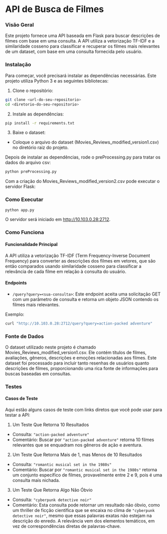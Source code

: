 # API de Busca de Filmes

### Visão Geral
Este projeto fornece uma API baseada em Flask para buscar descrições de filmes com base em uma consulta. A API utiliza a vetorização TF-IDF e a similaridade cosseno para classificar e recuperar os filmes mais relevantes de um dataset, com base em uma consulta fornecida pelo usuário.

### Instalação
Para começar, você precisará instalar as dependências necessárias. Este projeto utiliza Python 3 e as seguintes bibliotecas:

1. Clone o repositório:

```bash
git clone <url-do-seu-repositorio>
cd <diretorio-do-seu-repositorio>
```
2. Instale as dependências:

```bash
pip install -r requirements.txt
```

3. Baixe o dataset:

- Coloque o arquivo do dataset (Movies_Reviews_modified_version1.csv) no diretório raiz do projeto.

Depois de instalar as dependências, rode o preProcessing.py para tratar os dados do arquivo csv:

````bash
python preProcessing.py
````

Com a criação do Movies_Reviews_modified_version2.csv pode executar o servidor Flask:

### Como Executar

```bash
python app.py
```
O servidor será iniciado em http://10.103.0.28:2712.

### Como Funciona
#### Funcionalidade Principal

A API utiliza a vetorização TF-IDF (Term Frequency-Inverse Document Frequency) para converter as descrições dos filmes em vetores, que são então comparados usando similaridade cosseno para classificar a relevância de cada filme em relação à consulta do usuário.

#### Endpoints

- `/query?query=<sua-consulta>`: Este endpoint aceita uma solicitação GET com um parâmetro de consulta e retorna um objeto JSON contendo os filmes mais relevantes.
  

Exemplo:

```bash
curl "http://10.103.0.28:2712/query?query=action-packed adventure"
```

### Fonte de Dados
O dataset utilizado neste projeto é chamado Movies_Reviews_modified_version1.csv. Ele contém títulos de filmes, avaliações, gêneros, descrições e emoções relacionadas aos filmes. Este dataset foi processado para incluir tanto resenhas de usuários quanto descrições de filmes, proporcionando uma rica fonte de informações para buscas baseadas em consultas.

### Testes

#### Casos de Teste

Aqui estão alguns casos de teste com links diretos que você pode usar para testar a API:

1. Um Teste Que Retorna 10 Resultados

- Consulta: `"action-packed adventure"`
- Comentário: Buscar por `"action-packed adventure"` retorna 10 filmes relevantes que se enquadram nos gêneros de ação e aventura.

2. Um Teste Que Retorna Mais de 1, mas Menos de 10 Resultados

- Consulta: `"romantic musical set in the 1980s"`
- Comentário: Buscar por `"romantic musical set in the 1980s"` retorna um conjunto específico de filmes, provavelmente entre 2 e 9, pois é uma consulta mais nichada.

3. Um Teste Que Retorna Algo Não Óbvio

- Consulta: `"cyberpunk detective noir"`
- Comentário: Esta consulta pode retornar um resultado não óbvio, como um thriller de ficção científica que se encaixa no clima de `"cyberpunk detective noir"`, mesmo que essas palavras exatas não estejam na descrição do enredo. A relevância vem dos elementos temáticos, em vez de correspondências diretas de palavras-chave.